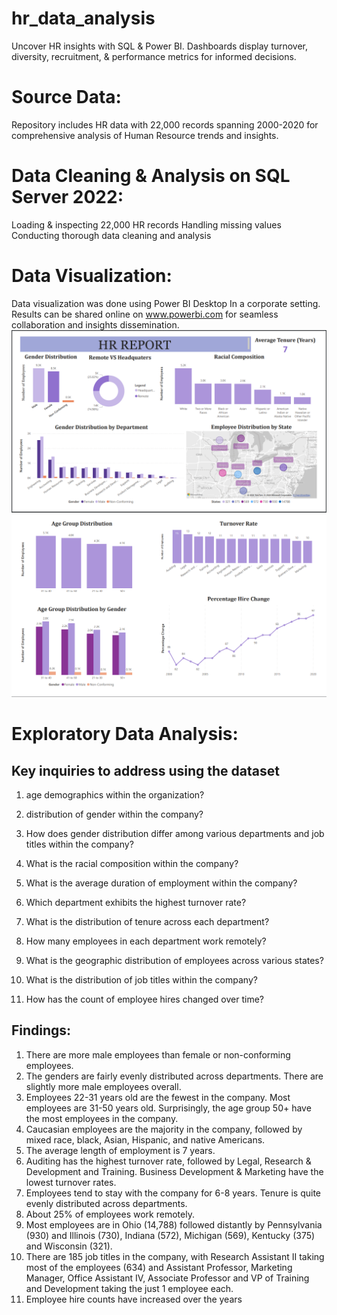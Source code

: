 # hr_data_analysis
Uncover HR insights with SQL &amp; Power BI. Dashboards display turnover, diversity, recruitment, &amp; performance metrics for informed decisions.

# Source Data:
Repository includes HR data with 22,000 records spanning 2000-2020 for comprehensive analysis of Human Resource trends and insights.

# Data Cleaning & Analysis on SQL Server 2022:
  Loading & inspecting 22,000 HR records
  Handling missing values
  Conducting thorough data cleaning and analysis

# Data Visualization:
Data visualization was done using Power BI Desktop In a corporate setting. Results can be shared online on www.powerbi.com for seamless collaboration and insights dissemination.
![Page1](https://github.com/Manu-Pranay/hr_data_analysis/blob/main/Page%201.png)
![Page2](https://github.com/Manu-Pranay/hr_data_analysis/blob/main/Page%202.png)

# Exploratory Data Analysis:
## Key inquiries to address using the dataset

1.	age demographics within the organization?

2.	distribution of gender within the company?

3.	How does gender distribution differ among various departments and job titles within the company?

4.	What is the racial composition within the company?

5.	What is the average duration of employment within the company?

6.	Which department exhibits the highest turnover rate?

7.	What is the distribution of tenure across each department?

8.	How many employees in each department work remotely?

9.	What is the geographic distribution of employees across various states?

10.	What is the distribution of job titles within the company?

11.	How has the count of employee hires changed over time?

## Findings:

1.	There are more male employees than female or non-conforming employees.
2.	The genders are fairly evenly distributed across departments. There are slightly more male employees overall.
3.	Employees 22-31 years old are the fewest in the company. Most employees are 31-50 years old. Surprisingly, the age group 50+ have the most employees in the company.
4.	Caucasian employees are the majority in the company, followed by mixed race, black, Asian, Hispanic, and native Americans.
5.	The average length of employment is 7 years.
6.	Auditing has the highest turnover rate, followed by Legal, Research & Development and Training. Business Development & Marketing have the lowest turnover rates.
7.	Employees tend to stay with the company for 6-8 years. Tenure is quite evenly distributed across departments.
8.	About 25% of employees work remotely.
9.	Most employees are in Ohio (14,788) followed distantly by Pennsylvania (930) and Illinois (730), Indiana (572), Michigan (569), Kentucky (375) and Wisconsin (321).
10.	There are 185 job titles in the company, with Research Assistant II taking most of the employees (634) and Assistant Professor, Marketing Manager, Office Assistant IV, Associate Professor and VP of Training and Development taking the just 1 employee each.
11.	Employee hire counts have increased over the years

